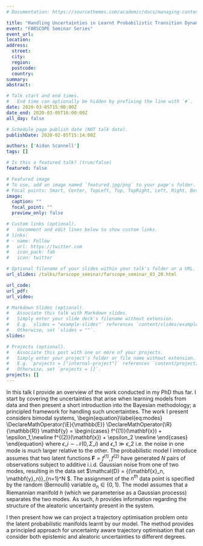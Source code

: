 ```yaml
---
# Documentation: https://sourcethemes.com/academic/docs/managing-content/

title: "Handling Uncertainties in Learnt Probabilistic Transition Dynamics Models"
event: "FARSCOPE Seminar Series"
event_url:
location:
address:
  street:
  city:
  region:
  postcode:
  country:
summary:
abstract:

# Talk start and end times.
#   End time can optionally be hidden by prefixing the line with `#`.
date: 2020-03-05T15:00:00Z
date_end: 2020-03-05T16:00:00Z
all_day: false

# Schedule page publish date (NOT talk date).
publishDate: 2020-02-05T15:14:00Z

authors: ['Aidan Scannell']
tags: []

# Is this a featured talk? (true/false)
featured: false

# Featured image
# To use, add an image named `featured.jpg/png` to your page's folder. 
# Focal points: Smart, Center, TopLeft, Top, TopRight, Left, Right, BottomLeft, Bottom, BottomRight.
image:
  caption: ""
  focal_point: ""
  preview_only: false

# Custom links (optional).
#   Uncomment and edit lines below to show custom links.
# links:
# - name: Follow
#   url: https://twitter.com
#   icon_pack: fab
#   icon: twitter

# Optional filename of your slides within your talk's folder or a URL.
url_slides: /talks/farscope_seminar/farscope_seminar_03_20.html

url_code:
url_pdf:
url_video:

# Markdown Slides (optional).
#   Associate this talk with Markdown slides.
#   Simply enter your slide deck's filename without extension.
#   E.g. `slides = "example-slides"` references `content/slides/example-slides.md`.
#   Otherwise, set `slides = ""`.
slides: 

# Projects (optional).
#   Associate this post with one or more of your projects.
#   Simply enter your project's folder or file name without extension.
#   E.g. `projects = ["internal-project"]` references `content/project/deep-learning/index.md`.
#   Otherwise, set `projects = []`.
projects: []
---
```


In this talk I provide an overview of the work conducted in my PhD thus far.
I start by covering the uncertainties that arise when learning models from data and then present a short introduction into the Bayesian methodology; a principled framework for handling such uncertainties.
The work I present considers bimodal systems,
\begin{equation}\label{eq:modes}
\DeclareMathOperator{\E}{\mathbb{E}}
\DeclareMathOperator{\R}{\mathbb{R}}
  \mathbf{y} = \begin{cases}
    f^{(1)}(\mathbf{x}) + \epsilon\_1,\newline
    f^{(2)}(\mathbf{x}) + \epsilon\_2 \newline
  \end{cases}
\end{equation}
where $\epsilon\_i \sim \mathcal{N}(0, \Sigma\_{i})$ and $\epsilon\_1 \gg \epsilon\_2$
i.e. the noise in one mode is much larger relative to the other. 
The probabilistic model I introduce assumes that two latent functions $\mathbf{F} = {f^{(1)}, f^{(2)}}$ have generated $N$ pairs of
observations subject to additive i.i.d. Gaussian noise from one of two modes, resulting in
the data set $\mathcal{D} = \{(\mathbf{x}\_n, \mathbf{y}_n)\}\_{n=1}^N $. The
assignment of the $n^{\text{th}}$ data point is specified by the random (Bernoulli) variable
$\alpha_n \in \{0, 1 \}$. The model assumes that a Riemannian manifold
$h$ (which we parameterise as a Gaussian processs) separates the two modes.
As such, $h$ provides information regarding the structure of the aleatoric uncertainty present in the system.

I then present how we can project a trajectory optimisation problem onto the latent probabilistic manifolds learnt by our model.
The method provides a principled approach for uncertainty aware trajectory optimisation that can consider both epistemic and aleatoric
uncertainties to different degrees.
